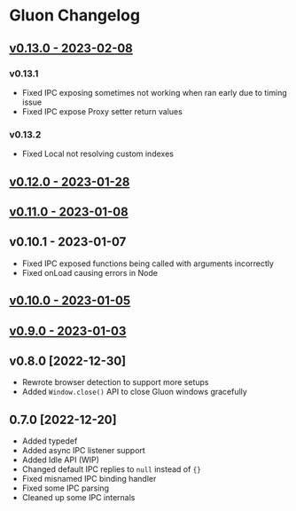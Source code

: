 # Gluon Changelog

## [v0.13.0 - 2023-02-08](https://gluonjs.org/blog/gluon-v0.13/)

### v0.13.1
- Fixed IPC exposing sometimes not working when ran early due to timing issue
- Fixed IPC expose Proxy setter return values

### v0.13.2
- Fixed Local not resolving custom indexes


## [v0.12.0 - 2023-01-28](https://gluonjs.org/blog/gluon-v0.12/)

## [v0.11.0 - 2023-01-08](https://gluonjs.org/blog/gluon-v0.11/)

## v0.10.1 - 2023-01-07
- Fixed IPC exposed functions being called with arguments incorrectly
- Fixed onLoad causing errors in Node

## [v0.10.0 - 2023-01-05](https://gluonjs.org/blog/gluon-v0.10/)

## [v0.9.0 - 2023-01-03](https://gluonjs.org/blog/gluon-v0.9/)

## v0.8.0 [2022-12-30]
- Rewrote browser detection to support more setups
- Added `Window.close()` API to close Gluon windows gracefully

## 0.7.0 [2022-12-20]
- Added typedef
- Added async IPC listener support
- Added Idle API (WIP)
- Changed default IPC replies to `null` instead of `{}`
- Fixed misnamed IPC binding handler
- Fixed some IPC parsing
- Cleaned up some IPC internals